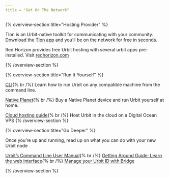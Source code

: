 ```yaml
---
title = "Get On The Network"
---
```

{% overview-section title="Hosting Provider" %}

Tlon is an Urbit-native toolkit for communicating with your community.
Download the [Tlon app](https://tlon.io) and you’ll be on the network for free in seconds.

Red Horizon provides free Urbit hosting with several urbit apps pre-installed.
Visit [redhorizon.com](https://redhorizon.com)

{% /overview-section %}

{% overview-section title="Run It Yourself" %}

[CLI](https://urbit.org/docs/using/install/cli){% br /%}
Learn how to run Urbit on any compatible machine from the command line.

[Native Planet](https://nativeplanet.io){% br /%}
Buy a Native Planet device and run Urbit yourself at home.

[Cloud hosting guide](https://operators.urbit.org/manual/running/hosting){% br /%}
Host Urbit in the cloud on a Digital Ocean VPS
{% /overview-section %}

{% overview-section title="Go Deeper" %}

Once you’re up and running, read up on what you can do with your new Urbit node

[Urbit’s Command Line User Manual](https://docs.urbit.org/manual/getting-started/self-hosted/cli){% br /%}
[Getting Around Guide: Learn the web interface](https://urbit.org/get-started){% br /%}
[Manage your Urbit ID with Bridge](https://docs.urbit.org/manual/id/using-bridge)

{% /overview-section %}
